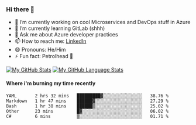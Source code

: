 ### Hi there 👋

- 🔭 I’m currently working on cool Microservices and DevOps stuff in Azure
- 🌱 I’m currently learning GitLab (shhh)
- 💬 Ask me about Azure developer practices
- 📫 How to reach me: [LinkedIn](https://www.linkedin.com/in/gordonbyers/)
- 😄 Pronouns: He/Him 
- ⚡ Fun fact: Petrolhead 🚙

[![My GitHub Stats](https://github-readme-stats.vercel.app/api/?username=gordonby&count_private=true&theme=tokyonight&showicons=true)]()
[![My GitHub Language Stats](https://github-readme-stats.vercel.app/api/top-langs/?username=gordonby&langs_count=5&theme=tokyonight)]()

#### Where i'm burning my time recently
<!--START_SECTION:waka-->
```text
YAML       2 hrs 32 mins   █████████▓░░░░░░░░░░░░░░░   38.76 % 
Markdown   1 hr 47 mins    ██████▓░░░░░░░░░░░░░░░░░░   27.29 % 
Bash       1 hr 38 mins    ██████▒░░░░░░░░░░░░░░░░░░   25.02 % 
Other      23 mins         █▓░░░░░░░░░░░░░░░░░░░░░░░   06.02 % 
C#         6 mins          ▒░░░░░░░░░░░░░░░░░░░░░░░░   01.71 % 
```
<!--END_SECTION:waka-->
